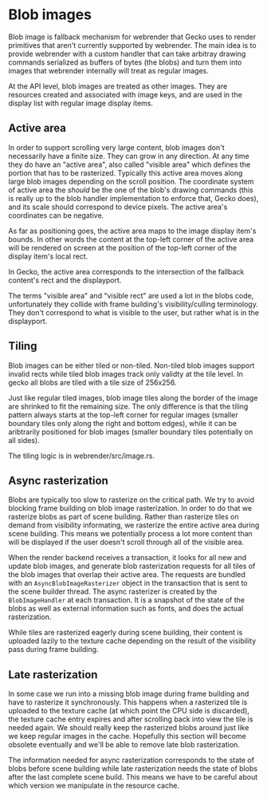 # Blob images

Blob image is fallback mechanism for webrender that Gecko uses to render primitives that aren't currently supported by webrender. The main idea is to provide webrender with a custom handler that can take arbitray drawing commands serialized as buffers of bytes (the blobs) and turn them into images that webrender internally will treat as regular images.

At the API level, blob images are treated as other images. They are resources created and associated with image keys, and are used in the display list with regular image display items. 


## Active area

In order to support scrolling very large content, blob images don't necessarily have a finite size. They can grow in any direction. At any time they do have an "active area", also called "visible area" which defines the portion that has to be rasterized. Typically this active area moves along large blob images depending on the scroll position.
The coordinate system of active area the *should* be the one of the blob's drawing commands (this is really up to the blob handler implementation to enforce that, Gecko does), and its scale should correspond to device pixels. The active area's coordinates can be negative.

As far as positioning goes, the active area maps to the image display item's bounds. In other words the content at the top-left corner of the active area will be rendered on screen at the position of the top-left corner of the display item's local rect.

In Gecko, the active area corresponds to the intersection of the fallback content's rect and the displayport.

The terms "visible area" and "visible rect" are used a lot in the blobs code, unfortunately they collide with frame building's visibility/culling terminology. They don't correspond to what is visible to the user, but rather what is in the displayport.


## Tiling

Blob images can be either tiled or non-tiled. Non-tiled blob images support invalid rects while tiled blob images track only validty at the tile level. In gecko all blobs are tiled with a tile size of 256x256.

Just like regular tiled images, blob image tiles along the border of the image are shrinked to fit the remaining size. The only difference is that the tiling pattern always starts at the top-left corner for regular images (smaller boundary tiles only along the right and bottom edges), while it can be aribtrarily positioned for blob images (smaller boundary tiles potentially on all sides).

The tiling logic is in webrender/src/image.rs.


## Async rasterization

Blobs are typically too slow to rasterize on the critical path. We try to avoid blocking frame building on blob image rasterization. In order to do that we rasterize blobs as part of scene building. Rather than rasterize tiles on demand from visibility informating, we rasterize the entire active area during scene building. This means we potentially process a lot more content than will be displayed if the user doesn't scroll through all of the visible area.

When the render backend receives a transaction, it looks for all new and update blob images, and generate blob rasterization requests for all tiles of the blob images that overlap their active area. The requests are bundled with an `AsyncBlobImageRasterizer` object in the transaction that is sent to the scene builder thread. The async rasterizer is created by the `BlobImageHandler` at each transaction. It is a snapshot of the state of the blobs as well as external information such as fonts, and does the actual rasterization.

While tiles are rasterized eagerly during scene building, their content is uploaded lazily to the texture cache depending on the result of the visibility pass during frame building.


## Late rasterization

In some case we run into a missing blob image during frame building and have to rasterize it synchronously. This happens when a rasterized tile is uploaded to the texture cache (at which point the CPU side is discarded), the texture cache entry expires and after scrolling back into view the tile is needed again.
We should really keep the rasterized blobs around just like we keep regular images in the cache. Hopefully this section will become obsolete eventually and we'll be able to remove late blob rasterization.

The information needed for async rasterization corresponds to the state of blobs before scene building while late rasterization needs the state of blobs after the last complete scene build. This means we have to be careful about which version we manipulate in the resource cache.
